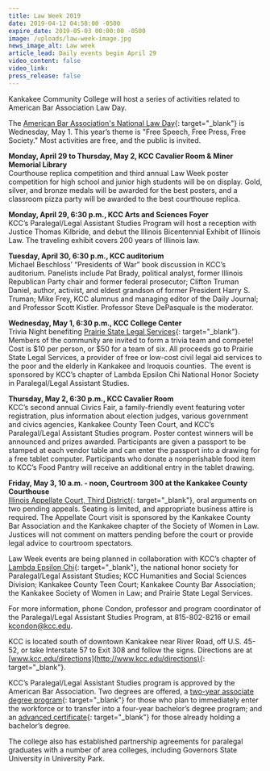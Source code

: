 ```yaml
---
title: Law Week 2019
date: 2019-04-12 04:58:00 -0500
expire_date: 2019-05-03 00:00:00 -0500
image: /uploads/law-week-image.jpg
news_image_alt: Law week
article_lead: Daily events begin April 29
video_content: false
video_link:
press_release: false
---
```


Kankakee Community College will host a series of activities related to American Bar Association Law Day.

The [American Bar Association's National Law Day](https://www.americanbar.org/groups/public_education/law-day/law-day-2019/){: target="_blank"} is Wednesday, May 1. This year’s theme is "Free Speech, Free Press, Free Society." Most activities are free, and the public is invited.

**Monday, April 29 to Thursday, May 2, KCC Cavalier Room & Miner Memorial Library**<br>Courthouse replica competition and third annual Law Week poster competition for high school and junior high students will be on display. Gold, silver, and bronze medals will be awarded for the best posters, and a classroom pizza party will be awarded to the best courthouse replica.

**Monday, April 29, 6:30 p.m., KCC Arts and Sciences Foyer**<br>KCC’s Paralegal/Legal Assistant Studies Program will host a reception with Justice Thomas Kilbride, and debut the Illinois Bicentennial Exhibit of Illinois Law. The traveling exhibit covers 200 years of Illinois law.

**Tuesday, April 30, 6:30 p.m., KCC auditorium**<br>Michael Beschloss’ “Presidents of War” book discussion in KCC’s auditorium. Panelists include Pat Brady, political analyst, former Illinois Republican Party chair and former federal prosecutor; Clifton Truman Daniel, author, activist, and eldest grandson of former President Harry S. Truman; Mike Frey, KCC alumnus and managing editor of the Daily Journal; and Professor Scott Kistler. Professor Steve DePasquale is the moderator.

**Wednesday, May 1, 6:30 p.m., KCC College Center**<br>Trivia Night benefiting [Prairie State Legal Services](https://pslegal.org/){: target="_blank"}. Members of the community are invited to form a trivia team and compete! Cost is $10 per person, or $50 for a team of six. All proceeds go to Prairie State Legal Services, a provider of free or low-cost civil legal aid services to the poor and the elderly in Kankakee and Iroquois counties. &nbsp;The event is sponsored by KCC’s chapter of Lambda Epsilon Chi National Honor Society in Paralegal/Legal Assistant Studies.

**Thursday, May 2, 6:30 p.m., KCC Cavalier Room**<br>KCC’s second annual Civics Fair, a family-friendly event featuring voter registration, plus information about election judges, various government and civics agencies, Kankakee County Teen Court, and KCC’s Paralegal/Legal Assistant Studies program. Poster contest winners will be announced and prizes awarded. Participants are given a passport to be stamped at each vendor table and can enter the passport into a drawing for a free tablet computer. Participants who donate a nonperishable food item to KCC’s Food Pantry will receive an additional entry in the tablet drawing.

**Friday, May 3, 10 a.m. - noon, Courtroom 300 at the Kankakee County Courthouse**<br>[Illinois Appellate Court, Third District](http://www.illinoiscourts.gov/AppellateCourt/default.asp){: target="_blank"}, oral arguments on two pending appeals. Seating is limited, and appropriate business attire is required. The Appellate Court visit is sponsored by the Kankakee County Bar Association and the Kankakee chapter of the Society of Women in Law. Justices will not comment on matters pending before the court or provide legal advice to courtroom spectators.

Law Week events are being planned in collaboration with KCC’s chapter of [Lambda Epsilon Chi](http://www.kcc.edu/students/studentlife/clubs/Pages/legal.aspx){: target="_blank"}, the national honor society for Paralegal/Legal Assistant Studies; KCC Humanities and Social Sciences Division; Kankakee County Teen Court; Kankakee County Bar Association; the Kankakee Society of Women in Law; and Prairie State Legal Services.

For more information, phone Condon, professor and program coordinator of the Paralegal/Legal Assistant Studies Program, at 815-802-8216 or email [kcondon@kcc.edu](mailto:kcondon@kcc.edu).

KCC is located south of downtown Kankakee near River Road, off U.S. 45-52, or take Interstate 57 to Exit 308 and follow the signs. Directions are at [www.kcc.edu/directions](http://www.kcc.edu/directions){: target="_blank"}.

KCC’s Paralegal/Legal Assistant Studies program is approved by the American Bar Association. Two degrees are offered, a&nbsp;[two-year associate degree program](http://kcc.smartcatalogiq.com/en/current/Academic-Catalog/Program-Areas/Law-Enforcement-Legal-Studies/Paralegal-Legal-Assistant-Studies-AAS){: target="_blank"} for those who plan to immediately enter the workforce or to transfer into a four-year bachelor’s degree program; and an [advanced certificate](http://kcc.smartcatalogiq.com/en/current/Academic-Catalog/Program-Areas/Law-Enforcement-Legal-Studies/ParalegalLegal-Assistant-Studies-Advanced-Certificate){: target="_blank"} for those already holding a bachelor’s degree.

The college also has established partnership agreements for paralegal graduates with a number of area colleges, including Governors State University in University Park.